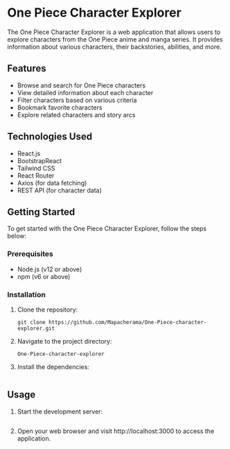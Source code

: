 # One Piece Character Explorer

The One Piece Character Explorer is a web application that allows users to explore characters from the One Piece anime and manga series. It provides information about various characters, their backstories, abilities, and more.

## Features

- Browse and search for One Piece characters
- View detailed information about each character
- Filter characters based on various criteria
- Bookmark favorite characters
- Explore related characters and story arcs

## Technologies Used

- React.js
- BootstrapReact
- Tailwind CSS
- React Router
- Axios (for data fetching)
- REST API (for character data)

## Getting Started

To get started with the One Piece Character Explorer, follow the steps below:

### Prerequisites

- Node.js (v12 or above)
- npm (v6 or above)

### Installation

1. Clone the repository:

   ```shell
   git clone https://github.com/Mapacherama/One-Piece-character-explorer.git

2. Navigate to the project directory:

   ```cd 
   One-Piece-character-explorer

3. Install the dependencies:

   ``` npm install

## Usage

1. Start the development server:

   ``` npm start

2. Open your web browser and visit http://localhost:3000 to access the application.
